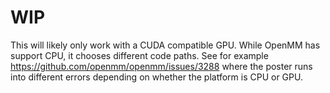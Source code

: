# WIP

This will likely only work with a CUDA compatible GPU. While OpenMM has support CPU, it chooses different code paths. See for example https://github.com/openmm/openmm/issues/3288 where the poster runs into different errors depending on whether the platform is CPU or GPU.
